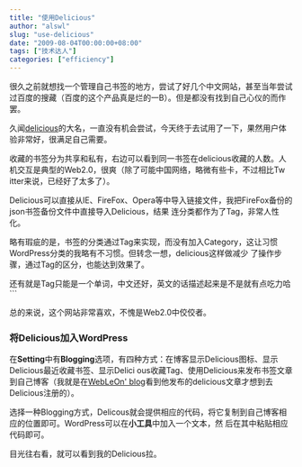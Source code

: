 ```yaml
---
title: "使用Delicious"
author: "alswl"
slug: "use-delicious"
date: "2009-08-04T00:00:00+08:00"
tags: ["技术达人"]
categories: ["efficiency"]
---
```


很久之前就想找一个管理自己书签的地方，尝试了好几个中文网站，甚至当年尝试过百度的搜藏（百度的这个产品真是烂的一B）。但是都没有找到自己心仪的而作罢。

久闻[delicious](http://delicious.com/)的大名，一直没有机会尝试，今天终于去试用了一下，果然用户体验非常好，很满足自己需要。

收藏的书签分为共享和私有，右边可以看到同一书签在delicious收藏的人数。人机交互是典型的Web2.0，很爽（除了可能中国网络，略微有些卡，不过相比Tw
itter来说，已经好了太多了）。

Delicious可以直接从IE、FireFox、Opera等中导入链接文件，我把FireFox备份的json书签备份文件中直接导入Delicious，结果
连分类都作为了Tag，非常人性化。

略有瑕疵的是，书签的分类通过Tag来实现，而没有加入Category，这让习惯WordPress分类的我略有不习惯。但转念一想，delicious这样做减少
了操作步骤，通过Tag的区分，也能达到效果了。

还有就是Tag只能是一个单词，中文还好，英文的话描述起来是不是就有点吃力哈```

总的来说，这个网站非常喜欢，不愧是Web2.0中佼佼者。

### 将Delicious加入WordPress

在**Setting**中有**Blogging**选项，有四种方式：在博客显示Delicious图标、显示Delicious最近收藏书签、显示Delici
ous收藏Tag、使用Delicious来发布书签文章到自己博客（我就是在[WebLeOn' blog](http://webleon.org/)看到他发布的delicious文章才想到去Delicious注册的）。

选择一种Blogging方式，Delicous就会提供相应的代码，将它复制到自己博客相应的位置即可。WordPress可以在**小工具**中加入一个文本，然
后在其中粘贴相应代码即可。

目光往右看，就可以看到我的Delicious拉。
